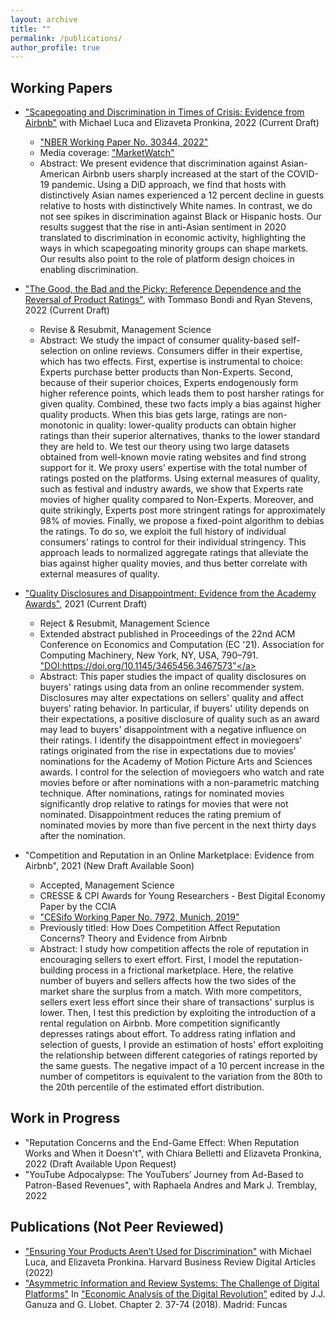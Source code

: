 ```yaml
---
layout: archive
title: ""
permalink: /publications/
author_profile: true
---
```



Working Papers
-----

* <a href="https://www.hbs.edu/ris/Publication%20Files/23-012_f4fa5a45-f77f-4f81-b7cb-3b664847e418.pdf">"Scapegoating and Discrimination in Times of Crisis: Evidence from Airbnb"</a> with Michael Luca and Elizaveta Pronkina, 2022 (Current Draft)
  * <a href="https://www.nber.org/papers/w30344">"NBER Working Paper No. 30344, 2022"</a>
  * Media coverage: <a href="https://www.marketwatch.com/amp/story/scapegoating-minority-groups-can-shape-markets-asian-american-airbnb-hosts-saw-a-marked-decline-in-bookings-during-the-pandemic-11660576384">"MarketWatch"</a>
  * Abstract: We present evidence that discrimination against Asian-American Airbnb users sharply increased at the start of the COVID-19 pandemic. Using a DiD approach, we find that hosts with distinctively Asian names experienced a 12 percent decline in guests relative to hosts with distinctively White names. In contrast, we do not see spikes in discrimination against Black or Hispanic hosts. Our results suggest that the rise in anti-Asian sentiment in 2020 translated to discrimination in economic activity, highlighting the ways in which scapegoating minority groups can shape markets. Our results also point to the role of platform design choices in enabling discrimination.

* <a href="https://drive.google.com/file/d/19QE6xjBOItAZtUKTl-KOintu25G2InT1/view?usp=sharing">"The Good, the Bad and the Picky: Reference Dependence and the Reversal of Product Ratings"</a>, with Tommaso Bondi and Ryan Stevens, 2022 (Current Draft)
  * Revise & Resubmit, Management Science
  * Abstract: We study the impact of consumer quality-based self-selection on online reviews. Consumers differ in their expertise, which has two effects. First, expertise is instrumental to choice: Experts purchase better products than Non-Experts. Second, because of their superior choices, Experts endogenously form higher reference points, which leads them to post harsher ratings for given quality. Combined, these two facts imply a bias against higher quality products. When this bias gets large, ratings are non-monotonic in quality: lower-quality products can obtain higher ratings than their superior alternatives, thanks to the lower standard they are held to. We test our theory using two large datasets obtained from well-known movie rating websites and find strong support for it. We proxy users’ expertise with the total number of ratings posted on the platforms. Using external measures of quality, such as festival and industry awards, we show that Experts rate movies of higher quality compared to Non-Experts. Moreover, and quite strikingly, Experts post more stringent ratings for approximately 98% of movies. Finally, we propose a fixed-point algorithm to debias the ratings. To do so, we exploit the full history of individual consumers’ ratings to control for their individual stringency. This approach leads to normalized aggregate ratings that alleviate the bias against higher quality movies, and thus better correlate with external measures of quality.

* <a href="https://drive.google.com/file/d/1z8eyrGw-Rm0RjXAGmq4XIit1ZNORIFbo/view?usp=sharing">"Quality Disclosures and Disappointment: Evidence from the Academy Awards"</a>, 2021 (Current Draft)
  * Reject & Resubmit, Management Science
  * Extended abstract published in Proceedings of the 22nd ACM Conference on Economics and Computation (EC '21). Association for Computing Machinery, New York, NY, USA, 790–791. <a href="https://dl.acm.org/doi/10.1145/3465456.3467573">"DOI:https://doi.org/10.1145/3465456.3467573"</a>
  * Abstract: This paper studies the impact of quality disclosures on buyers' ratings using data from an online recommender system. Disclosures may alter expectations on sellers' quality and affect buyers' rating behavior. In particular, if buyers' utility depends on their expectations, a positive disclosure of quality such as an award may lead to buyers' disappointment with a negative influence on their ratings. I identify the disappointment effect in moviegoers' ratings originated from the rise in expectations due to movies' nominations for the Academy of Motion Picture Arts and Sciences awards. I control for the selection of moviegoers who watch and rate movies before or after nominations with a non-parametric matching technique. After nominations, ratings for nominated movies significantly drop relative to ratings for movies that were not nominated. Disappointment reduces the rating premium of nominated movies by more than five percent in the next thirty days after the nomination.

* "Competition and Reputation in an Online Marketplace: Evidence from Airbnb", 2021 (New Draft Available Soon)
  * Accepted, Management Science
  * CRESSE & CPI Awards for Young Researchers - Best Digital Economy Paper by the CCIA
  * <a href="https://www.cesifo.org/en/publikationen/2019/working-paper/how-does-competition-affect-reputation-concerns-theory-and">"CESifo Working Paper No. 7972, Munich, 2019"</a>
  * Previously titled: How Does Competition Affect Reputation Concerns? Theory and Evidence from Airbnb
  * Abstract: I study how competition affects the role of reputation in encouraging sellers to exert effort. First, I model the reputation-building process in a frictional marketplace. Here, the relative number of buyers and sellers affects how the two sides of the market share the surplus from a match. With more competitors, sellers exert less effort since their share of transactions' surplus is lower. Then, I test this prediction by exploiting the introduction of a rental regulation on Airbnb. More competition significantly depresses ratings about effort. To address rating inflation and selection of guests, I provide an estimation of hosts' effort exploiting the relationship between different categories of ratings reported by the same guests. The negative impact of a 10 percent increase in the number of competitors is equivalent to the variation from the 80th to the 20th percentile of the estimated effort distribution.

Work in Progress
-----

* "Reputation Concerns and the End-Game Effect: When Reputation Works and When it Doesn't", with Chiara Belletti and Elizaveta Pronkina, 2022 (Draft Available Upon Request)
* "YouTube Adpocalypse: The YouTubers’ Journey from Ad-Based to Patron-Based Revenues", with Raphaela Andres and Mark J. Tremblay, 2022


Publications (Not Peer Reviewed)
-----
 
* <a href="https://hbr.org/2022/10/ensuring-your-products-arent-used-for-discrimination">"Ensuring Your Products Aren’t Used for Discrimination"</a> with Michael Luca, and Elizaveta Pronkina. Harvard Business Review Digital Articles (2022)
* <a href="https://drive.google.com/file/d/11mwubDhEvnN0DAVWCe5qvBwYhbRIYLF1/view">"Asymmetric Information and Review Systems: The Challenge of Digital Platforms"</a>
In <a href="https://www.dropbox.com/s/hnlhbnkbk3zmdpi/Economic_Analysis_of_the_Digital_Revolution.pdf?dl=0">"Economic Analysis of the Digital Revolution"</a> edited by J.J. Ganuza and G. Llobet. Chapter 2. 37-74 (2018). Madrid: Funcas
